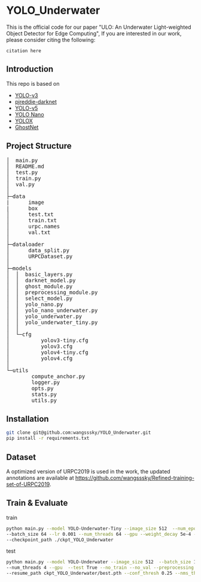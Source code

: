 # YOLO_Underwater
This is the official code for our paper "ULO: An Underwater Light-weighted Object Detector for Edge Computing",
If you are interested in our work, please consider citing the following:
```
citation here
```

## Introduction
This repo is based on
- [YOLO-v3](https://github.com/eriklindernoren/PyTorch-YOLOv3) 
- [pjreddie-darknet](https://github.com/pjreddie/darknet)  
- [YOLO-v5](https://github.com/ultralytics/yolov5)
- [YOLO Nano](https://github.com/wangsssky/YOLO-Nano)
- [YOLOX](https://github.com/Megvii-BaseDetection/YOLOX)
- [GhostNet](https://github.com/huawei-noah/Efficient-AI-Backbones#ghostnet-code)

## Project Structure
<pre>
│  main.py
│  README.md
│  test.py
│  train.py
│  val.py
│
├─data
|      image
|      box
│      test.txt
│      train.txt
│      urpc.names
│      val.txt
│
├─dataloader
│      data_split.py
│      URPCDataset.py
│
├─models
│  │  basic_layers.py
│  │  darknet_model.py
│  │  ghost_module.py
│  │  preprocessing_module.py
│  │  select_model.py
│  │  yolo_nano.py
│  │  yolo_nano_underwater.py
│  │  yolo_underwater.py
│  │  yolo_underwater_tiny.py
│  │
│  └─cfg
│          yolov3-tiny.cfg
│          yolov3.cfg
│          yolov4-tiny.cfg
│          yolov4.cfg
│
└─utils
        compute_anchor.py
        logger.py
        opts.py
        stats.py
        utils.py
</pre>

## Installation
```bash
git clone git@github.com:wangsssky/YOLO_Underwater.git
pip install -r requirements.txt
```

## Dataset
A optimized version of URPC2019 is used in the work, the updated annotations are available at https://github.com/wangsssky/Refined-training-set-of-URPC2019. 

## Train & Evaluate

train
```bash
python main.py --model YOLO-Underwater-Tiny --image_size 512  --num_epochs 300 
--batch_size 64 --lr 0.001 --num_threads 64 --gpu --weight_decay 5e-4 --preprocessing  
--checkpoint_path ./ckpt_YOLO_Underwater 

```
test
```bash
python main.py --model YOLO-Underwater --image_size 512  --batch_size 1 
--num_threads 4 --gpu  --test True --no_train --no_val --preprocessing
--resume_path ckpt_YOLO_Underwater/best.pth --conf_thresh 0.25 --nms_thresh 0.45
```


